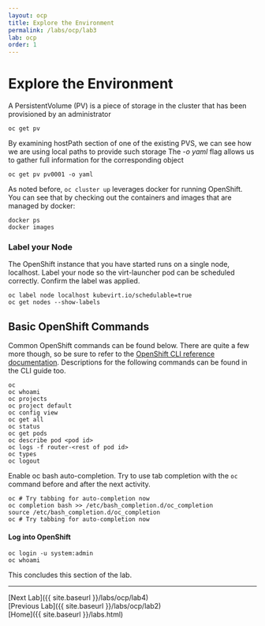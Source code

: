 ```yaml
---
layout: ocp
title: Explore the Environment
permalink: /labs/ocp/lab3
lab: ocp
order: 1
---
```


# Explore the Environment

A PersistentVolume (PV) is a piece of storage in the cluster that has been provisioned by an administrator

```
oc get pv
```

By examining hostPath section of one of the existing PVS, we can see how we are using local paths to provide such storage
The *-o yaml* flag allows us to gather full information for the corresponding object

```
oc get pv pv0001 -o yaml
```

As noted before, `oc cluster up` leverages docker for running
OpenShift. You can see that by checking out the containers and
images that are managed by docker:

```
docker ps
docker images
```

### Label your Node

The OpenShift instance that you have started runs on a single node, localhost.
Label your node so the virt-launcher pod can be scheduled correctly. Confirm the label was applied.

```
oc label node localhost kubevirt.io/schedulable=true
oc get nodes --show-labels
```

## Basic OpenShift Commands

Common OpenShift commands can be found below. There are quite a few more though, so be sure to refer to the [OpenShift CLI reference documentation](https://docs.openshift.org/latest/cli_reference/basic_cli_operations.html#cli-reference-basic-cli-operations). Descriptions for the following commands can be found in the CLI guide too.

```
oc
oc whoami
oc projects
oc project default
oc config view
oc get all
oc status
oc get pods
oc describe pod <pod id>
oc logs -f router-<rest of pod id>
oc types
oc logout
```

Enable oc bash auto-completion. Try to use tab completion with the `oc` command before and after the next activity.

```
oc # Try tabbing for auto-completion now
oc completion bash >> /etc/bash_completion.d/oc_completion
source /etc/bash_completion.d/oc_completion
oc # Try tabbing for auto-completion now
```

#### Log into OpenShift

```
oc login -u system:admin
oc whoami
```

This concludes this section of the lab.

---

[Next Lab]({{ site.baseurl }}/labs/ocp/lab4)\
[Previous Lab]({{ site.baseurl }}/labs/ocp/lab2)\
[Home]({{ site.baseurl }}/labs.html)
